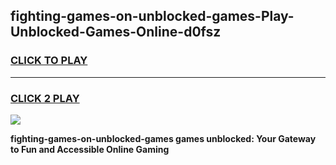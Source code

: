 
## fighting-games-on-unblocked-games-Play-Unblocked-Games-Online-d0fsz
<h3>
<a href="https://premium76.site?title=fighting-games-on-unblocked-games&ref=24A">CLICK TO PLAY</a></h3>
<hr>

<h3>
<a href="https://premium76.site?title=fighting-games-on-unblocked-games&ref=24A">CLICK 2 PLAY</a>
  
</h3>

<a href="https://premium76.site?title=fighting-games-on-unblocked-games&ref=24A"><img src="https://clearcache.store/games.png"></a>


**fighting-games-on-unblocked-games games unblocked: Your Gateway to Fun and Accessible Online Gaming**
